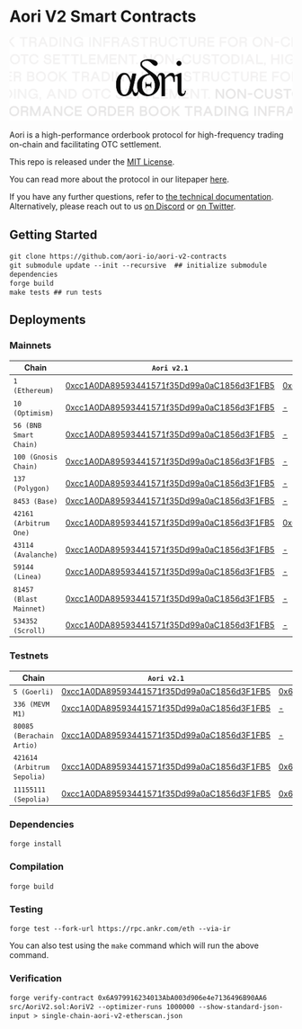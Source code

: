 # Aori V2 Smart Contracts

![.](assets/aori.svg)

Aori is a high-performance orderbook protocol for high-frequency trading on-chain and facilitating OTC settlement.

This repo is released under the [MIT License](LICENSE).

You can read more about the protocol in our litepaper [here](https://aori-io.notion.site/Aori-A-Litepaper-62f809b5c25c4798ad2c1d48d883e7bd?pvs=4).


If you have any further questions, refer to [the technical documentation](https://www.aori.io/developers). Alternatively, please reach out to us [on Discord](https://discord.gg/K37wkh2ZfR) or [on Twitter](https://twitter.com/aori_io).

## Getting Started

```
git clone https://github.com/aori-io/aori-v2-contracts
git submodule update --init --recursive  ## initialize submodule dependencies
forge build
make tests ## run tests
```

## Deployments

### Mainnets

| Chain | `Aori v2.1` | `Aori v2.0` |
| --- | :---: | --- |
| `1 (Ethereum)` | [0xcc1A0DA89593441571f35Dd99a0aC1856d3F1FB5](https://etherscan.io/address/0xcc1A0DA89593441571f35Dd99a0aC1856d3F1FB5#code) | [0x6A979916234013AbA003d906e4e7136496B90AA6](https://etherscan.io/address/0x6A979916234013AbA003d906e4e7136496B90AA6#code) | [0x6A979916234013AbA003d906e4e7136496B90AA6](https://etherscan.io/address/0x6A979916234013AbA003d906e4e7136496B90AA6#code) |
| `10 (Optimism) ` | [0xcc1A0DA89593441571f35Dd99a0aC1856d3F1FB5](https://optimistic.etherscan.io/address/0xcc1A0DA89593441571f35Dd99a0aC1856d3F1FB5#code) | [-](-) |
| `56 (BNB Smart Chain) ` | [0xcc1A0DA89593441571f35Dd99a0aC1856d3F1FB5](https://bscscan.com/address/0xcc1A0DA89593441571f35Dd99a0aC1856d3F1FB5#code) | [-](-) |
| `100 (Gnosis Chain) ` | [0xcc1A0DA89593441571f35Dd99a0aC1856d3F1FB5](https://gnosisscan.io/address/0xcc1A0DA89593441571f35Dd99a0aC1856d3F1FB5#code) | [-](-) |
| `137 (Polygon) ` | [0xcc1A0DA89593441571f35Dd99a0aC1856d3F1FB5](https://polygonscan.com/address/0xcc1A0DA89593441571f35Dd99a0aC1856d3F1FB5#code) | [-](-) |
| `8453 (Base)` | [0xcc1A0DA89593441571f35Dd99a0aC1856d3F1FB5](https://basescan.org/address/0xcc1A0DA89593441571f35Dd99a0aC1856d3F1FB5#code) | [-]() |
| `42161 (Arbitrum One)` |  [0xcc1A0DA89593441571f35Dd99a0aC1856d3F1FB5](https://arbiscan.io/address/0xcc1A0DA89593441571f35Dd99a0aC1856d3F1FB5#code) | [0x6A979916234013AbA003d906e4e7136496B90AA6](https://arbiscan.io/address/0x6A979916234013AbA003d906e4e7136496B90AA6#code) |
| `43114 (Avalanche)` | [0xcc1A0DA89593441571f35Dd99a0aC1856d3F1FB5](https://snowtrace.io/address/0xcc1A0DA89593441571f35Dd99a0aC1856d3F1FB5#code) | [-](-) |
| `59144 (Linea)` | [0xcc1A0DA89593441571f35Dd99a0aC1856d3F1FB5](https://lineascan.build/address/0xcc1A0DA89593441571f35Dd99a0aC1856d3F1FB5#code) | [-](-) |
| `81457 (Blast Mainnet)` | [0xcc1A0DA89593441571f35Dd99a0aC1856d3F1FB5](https://blastscan.io/address/0xcc1A0DA89593441571f35Dd99a0aC1856d3F1FB5#code) | [-]()
| `534352 (Scroll)` | [0xcc1A0DA89593441571f35Dd99a0aC1856d3F1FB5](https://scrollscan.com/address/0xcc1A0DA89593441571f35Dd99a0aC1856d3F1FB5#code) | [-](-) |

### Testnets

| Chain | `Aori v2.1` | `Aori v2.0` |
| --- | :---: | --- |
| `5 (Goerli)` | [0xcc1A0DA89593441571f35Dd99a0aC1856d3F1FB5](https://goerli.etherscan.io/address/0xcc1A0DA89593441571f35Dd99a0aC1856d3F1FB5#code) | [0x6A979916234013AbA003d906e4e7136496B90AA6](https://goerli.etherscan.io/address/0x6A979916234013AbA003d906e4e7136496B90AA6#code) |
| `336 (MEVM M1)` | [0xcc1A0DA89593441571f35Dd99a0aC1856d3F1FB5]() | [-]() |
| `80085 (Berachain Artio) ` | [0xcc1A0DA89593441571f35Dd99a0aC1856d3F1FB5](https://artio.beratrail.io/address/0xcc1A0DA89593441571f35Dd99a0aC1856d3F1FB5) | [-]() |
| `421614 (Arbitrum Sepolia)` |  [0xcc1A0DA89593441571f35Dd99a0aC1856d3F1FB5](https://sepolia.arbiscan.io/address/0xcc1A0DA89593441571f35Dd99a0aC1856d3F1FB5#code) | [0x6A979916234013AbA003d906e4e7136496B90AA6](https://sepolia.arbiscan.io/address/0x6A979916234013AbA003d906e4e7136496B90AA6#code) |
| `11155111 (Sepolia)` |  [0xcc1A0DA89593441571f35Dd99a0aC1856d3F1FB5](https://sepolia.etherscan.io/address/0xcc1A0DA89593441571f35Dd99a0aC1856d3F1FB5#code) | [0x6A979916234013AbA003d906e4e7136496B90AA6](https://sepolia.etherscan.io/address/0x6A979916234013AbA003d906e4e7136496B90AA6#code) |



### Dependencies

```
forge install
```

### Compilation

```
forge build
```

### Testing

```
forge test --fork-url https://rpc.ankr.com/eth --via-ir
```

You can also test using the `make` command which will run the above command.

### Verification

```
forge verify-contract 0x6A979916234013AbA003d906e4e7136496B90AA6 src/AoriV2.sol:AoriV2 --optimizer-runs 1000000 --show-standard-json-input > single-chain-aori-v2-etherscan.json
```